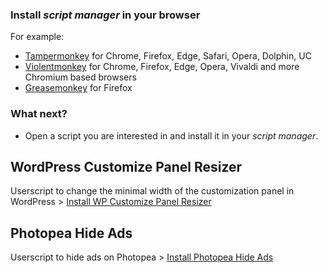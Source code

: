 ### Install _script manager_ in your browser

For example:
* [Tampermonkey](http://www.tampermonkey.net/) for Chrome, Firefox, Edge, Safari, Opera, Dolphin, UC
* [Violentmonkey](https://violentmonkey.github.io/) for Chrome, Firefox, Edge, Opera, Vivaldi and more Chromium based browsers
* [Greasemonkey](https://www.greasespot.net/) for Firefox

### What next?

* Open a script you are interested in and install it in your _script manager_.

## WordPress Customize Panel Resizer
Userscript to change the minimal width of the customization panel in WordPress > [Install WP Customize Panel Resizer](https://raw.githubusercontent.com/kasiaizak/userscripts/master/wp-customize-panel-resizer.user.js)

## Photopea Hide Ads
Userscript to hide ads on Photopea > [Install Photopea Hide Ads](https://raw.githubusercontent.com/kasiaizak/userscripts/master/photopea-hide-ads.user.user.js) 
